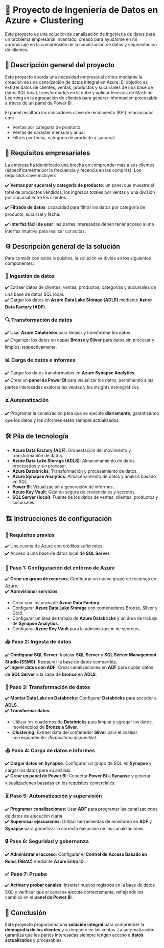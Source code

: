 
# 🚀 Proyecto de Ingeniería de Datos en Azure + Clustering  

Este proyecto es una solución de canalización de ingeniería de datos para un problema empresarial inventado, creado para ayudarme en mi aprendizaje en la comprensión de la canalización de datos y segmentación de clientes.  

## 📌 **Descripción general del proyecto**  
Este proyecto aborda una necesidad empresarial crítica mediante la creación de una canalización de datos integral en Azure. El objetivo es extraer datos de clientes, ventas, productos y sucursales de una base de datos SQL local, transformarlos en la nube y aplicar técnicas de Machine Learning en la agrupación de clientes para generar información procesable a través de un panel de Power BI.  

El panel resaltará los indicadores clave de rendimiento (KPI) relacionados con:  
- Ventas por categoría de producto  
- Ventas de carácter mensual y anual  
- Filtros por fecha, categoría de producto y sucursal  

## 🎯 **Requisitos empresariales**  
La empresa ha identificado una brecha en comprender más a sus clientes (específicamente por la frecuencia y recencia en las compras). Los requisitos clave incluyen:  

✔️ **Ventas por sucursal y categoría de producto**: un panel que muestre el total de productos vendidos, los ingresos totales por ventas y una división por sucursal entre los clientes.  

✔️ **Filtrado de datos**: capacidad para filtrar los datos por categoría de producto, sucursal y fecha.  

✔️ **Interfaz fácil de usar**: las partes interesadas deben tener acceso a una interfaz intuitiva para realizar consultas.  

## ⚙️ **Descripción general de la solución**  
Para cumplir con estos requisitos, la solución se divide en los siguientes componentes:  

### 🔄 **Ingestión de datos**  
✔️ Extraer datos de clientes, ventas, productos, categorías y sucursales de una base de datos SQL local.  
✔️ Cargar los datos en **Azure Data Lake Storage (ADLS)** mediante **Azure Data Factory (ADF)**.  

### 🔍 **Transformación de datos**  
✔️ Usar **Azure Databricks** para limpiar y transformar los datos.  
✔️ Organizar los datos en capas **Bronze y Silver** para datos sin procesar y limpios, respectivamente.  

### 📊 **Carga de datos e informes**  
✔️ Cargar los datos transformados en **Azure Synapse Analytics**.  
✔️ Crear un **panel de Power BI** para visualizar los datos, permitiendo a las partes interesadas explorar las ventas y los insights demográficos.  

### ⏳ **Automatización**  
✔️ Programar la canalización para que se ejecute **diariamente**, garantizando que los datos y los informes estén siempre actualizados.  

## 🛠️ **Pila de tecnología**  
- **Azure Data Factory (ADF)**: Orquestación del movimiento y transformación de datos.  
- **Azure Data Lake Storage (ADLS)**: Almacenamiento de datos procesados y sin procesar.  
- **Azure Databricks**: Transformación y procesamiento de datos.  
- **Azure Synapse Analytics**: Almacenamiento de datos y análisis basado en SQL.  
- **Power BI**: Visualización y generación de informes.  
- **Azure Key Vault**: Gestión segura de credenciales y secretos.  
- **SQL Server (local)**: Fuente de los datos de ventas, clientes, productos y sucursales.  

## 🏗️ **Instrucciones de configuración**  

### 🔧 **Requisitos previos**  
✔️ Una cuenta de Azure con créditos suficientes.  
✔️ Acceso a una base de datos local de **SQL Server**.  

### 🚀 **Paso 1: Configuración del entorno de Azure**  
✔️ **Crear un grupo de recursos**: Configurar un nuevo grupo de recursos en Azure.  
✔️ **Aprovisionar servicios**:  
   - Crear una instancia de **Azure Data Factory**.  
   - Configurar **Azure Data Lake Storage** con contenedores Bronze, Silver y Gold.  
   - Configurar un área de trabajo de **Azure Databricks** y un área de trabajo de **Synapse Analytics**.  
   - Configurar **Azure Key Vault** para la administración de secretos.  

### 📥 **Paso 2: Ingesta de datos**  
✔️ **Configurar SQL Server**: Instalar **SQL Server** y **SQL Server Management Studio (SSMS)**. Restaurar la base de datos compartida.  
✔️ **Ingerir datos con ADF**: Crear canalizaciones en **ADF** para copiar datos de **SQL Server** a la capa de **bronce** en **ADLS**.  

### 🔄 **Paso 3: Transformación de datos**  
✔️ **Montar Data Lake en Databricks**: Configurar **Databricks** para acceder a **ADLS**.  
✔️ **Transformar datos**:  
   - Utilizar los cuadernos de **Databricks** para limpiar y agregar los datos, moviéndolos de **Bronze a Silver**.  
   - **Clustering**: Extraer data del contenedor **Silver** para el análisis correspondiente. *(Repositorio disponible)*.  

### 📤 **Paso 4: Carga de datos e informes**  
✔️ **Cargar datos en Synapse**: Configurar un grupo de SQL en **Synapse** y cargar los datos para su análisis.  
✔️ **Crear un panel de Power BI**: Conectar **Power BI** a **Synapse** y generar visualizaciones basadas en los requisitos comerciales.  

### ⏳ **Paso 5: Automatización y supervisión**  
✔️ **Programar canalizaciones**: Usar **ADF** para programar las canalizaciones de datos de ejecución diaria.  
✔️ **Supervisar ejecuciones**: Utilizar herramientas de monitoreo en **ADF** y **Synapse** para garantizar la correcta ejecución de las canalizaciones.  

### 🔒 **Paso 6: Seguridad y gobernanza**  
✔️ **Administrar el acceso**: Configurar el **Control de Acceso Basado en Roles (RBAC)** mediante **Azure Entra ID**.  

### ✅ **Paso 7: Prueba**  
✔️ **Activar y probar canales**: Insertar nuevos registros en la base de datos SQL y verificar que el canal se ejecute correctamente, reflejando los cambios en el **panel de Power BI**.  

## 🎯 **Conclusión**  
Este proyecto proporciona una **solución integral** para comprender la **demografía de los clientes** y su impacto en las ventas. La automatización garantiza que las partes interesadas siempre tengan acceso a **datos actualizados** y procesables.
